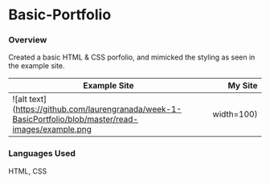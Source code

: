 # Basic-Portfolio

### Overview

Created a basic HTML & CSS porfolio, and mimicked the styling as seen in the example site.


| Example Site | My Site      |
| ------------ | -----------: |
| ![alt text](https://github.com/laurengranada/week-1-BasicPortfolio/blob/master/read-images/example.png | width=100) | ![alt text](https://github.com/laurengranada/week-1-BasicPortfolio/blob/master/read-images/mine.png | width=100) |


### Languages Used

HTML, CSS
